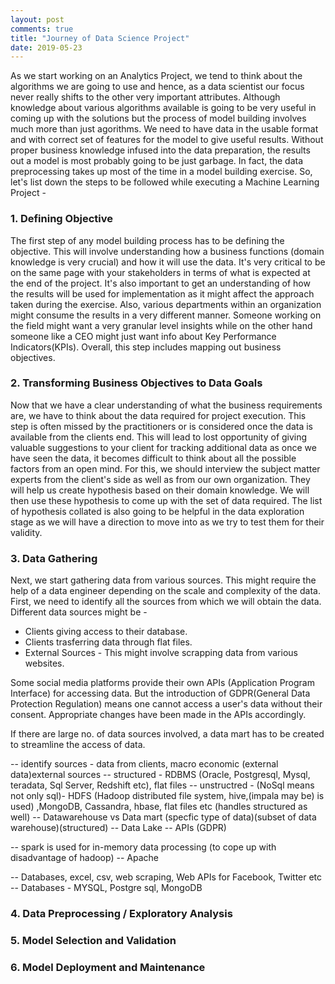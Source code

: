 ```yaml
---
layout: post
comments: true
title: "Journey of Data Science Project"
date: 2019-05-23
---
```


As we start working on an Analytics Project, we tend to think about the algorithms we are going to use and hence, as a data scientist our focus never really shifts to the other very important attributes. Although knowledge about various algorithms available is going to be very useful in coming up with the solutions but the process of model building involves much more than just agorithms. We need to have data in the usable format and with correct set of features for the model to give useful results. Without proper business knowledge infused into the data preparation, the results out a model is most probably going to be just garbage. In fact, the data preprocessing takes up most of the time in a model building exercise. So, let's list down the steps to be followed while executing a Machine Learning Project -

### 1. Defining Objective

The first step of any model building process has to be defining the objective. This will involve understanding how a business functions (domain knowledge is very crucial) and how it will use the data. It's very critical to be on the same page with your stakeholders in terms of what is expected at the end of the project. It's also important to get an understanding of how the results will be used for implementation as it might affect the approach taken during the exercise. Also, various departments within an organization might consume the results in a very different manner. Someone working on the field might want a very granular level insights while on the other hand someone like a CEO might just want info about Key Performance Indicators(KPIs). Overall, this step includes mapping out business objectives.

### 2. Transforming Business Objectives to Data Goals

Now that we have a clear understanding of what the business requirements are, we have to think about the data required for project execution. This step is often missed by the practitioners or is considered once the data is available from the clients end. This will lead to lost opportunity of giving valuable suggestions to your client for tracking additional data as once we have seen the data, it becomes difficult to think about all the possible factors from an open mind. For this, we should interview the subject matter experts from the client's side as well as from our own organization. They will help us create hypothesis based on their domain knowledge. We will then use these hypothesis to come up with the set of data required. The list of hypothesis collated is also going to be helpful in the data exploration stage as we will have a direction to move into as we try to test them for their validity.

### 3. Data Gathering

Next, we start gathering data from various sources. This might require the help of a data engineer depending on the scale and complexity of the data. First, we need to identify all the sources from which we will obtain the data. Different data sources might be -
- Clients giving access to their database.
- Clients trasferring data through flat files.
- External Sources - This might involve scrapping data from various websites.

Some social media platforms provide their own APIs (Application Program Interface) for accessing data. But the introduction of GDPR(General Data Protection Regulation) means one cannot access a user's data without their consent. Appropriate changes have been made in the APIs accordingly.



If there are large no. of data sources involved, a data mart has to be created to streamline the access of data.

-- identify sources - data from clients, macro economic (external data)external sources
-- structured - RDBMS (Oracle, Postgresql, Mysql, teradata,  Sql  Server, Redshift etc), flat files
-- unstructred - (NoSql means not only sql)- HDFS  (Hadoop distributed file system, hive,(impala may be) is used) ,MongoDB, Cassandra, hbase, flat files etc (handles structured as well)
-- Datawarehouse vs Data mart (specfic type of data)(subset of data warehouse)(structured)
-- Data Lake
-- APIs (GDPR)

-- spark is used for in-memory data processing (to cope up with disadvantage of hadoop)
-- Apache 



-- Databases, excel, csv, web scraping, Web APIs for Facebook, Twitter etc
-- Databases - MYSQL, Postgre sql, MongoDB

### 4. Data Preprocessing / Exploratory Analysis



### 5. Model Selection and Validation



### 6. Model Deployment and Maintenance








